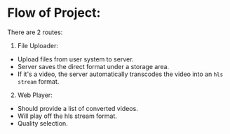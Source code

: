 # Flow of Project:

There are 2 routes:

1. File Uploader:
- Upload files from user system to server.
- Server saves the direct format under a storage area.
- If it's a video, the server automatically transcodes the video into an `hls stream` format.

2. Web Player:
- Should provide a list of converted videos.
- Will play off the hls stream format.
- Quality selection.
